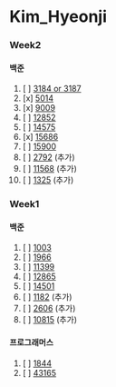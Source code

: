 # Kim_Hyeonji


 
### Week2
#### 백준
1. [ ] [3184 or 3187](https://www.acmicpc.net/problem/3184)
2. [x] [5014](https://www.acmicpc.net/problem/5014)
3. [x] [9009](https://www.acmicpc.net/problem/9009)
4. [ ] [12852](https://www.acmicpc.net/problem/12852)
5. [ ] [14575](https://www.acmicpc.net/problem/14575)
6. [x] [15686](https://www.acmicpc.net/problem/15686)
7. [ ] [15900](https://www.acmicpc.net/problem/15900)
8. [ ] [2792](https://www.acmicpc.net/problem/2792) (추가)
9. [ ] [11568](https://www.acmicpc.net/problem/11568) (추가)
10. [ ] [1325](https://www.acmicpc.net/problem/1325) (추가)

### Week1
#### 백준
1. [ ] [1003](https://www.acmicpc.net/problem/1003)
2. [ ] [1966](https://www.acmicpc.net/problem/1966)
3. [ ] [11399](https://www.acmicpc.net/problem/11399)
4. [ ] [12865](https://www.acmicpc.net/problem/12865)
5. [ ] [14501](https://www.acmicpc.net/problem/14501)
6. [ ] [1182](https://www.acmicpc.net/problem/1182) (추가)
7. [ ] [2606](https://www.acmicpc.net/problem/2606) (추가)
8. [ ] [10815](https://www.acmicpc.net/problem/10815) (추가)

#### 프로그래머스
1. [ ] [1844](https://school.programmers.co.kr/learn/courses/30/lessons/1844)
2. [ ] [43165](https://school.programmers.co.kr/learn/courses/30/lessons/43165)
